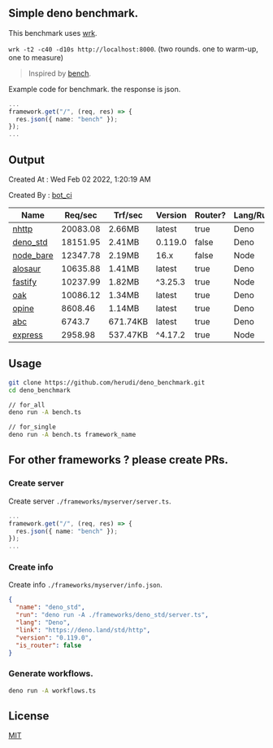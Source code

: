 ## Simple deno benchmark.
This benchmark uses [wrk](https://github.com/wg/wrk).

`wrk -t2 -c40 -d10s http://localhost:8000`. (two rounds. one to warm-up, one to measure)

> Inspired by [bench](https://github.com/denosaurs/bench).

Example code for benchmark. the response is json.
```ts
...
framework.get("/", (req, res) => {
  res.json({ name: "bench" });
});
...
```

## Output
Created At : Wed Feb 02 2022, 1:20:19 AM

Created By : [bot_ci](https://github.com/herudi/deno_benchmarks/commits?author=github-actions%5Bbot%5D)

|Name|Req/sec|Trf/sec|Version|Router?|Lang/Runtime|
|----|----|----|----|----|----|
|[nhttp](https://github.com/nhttp/nhttp)|20083.08|2.66MB|latest|true|Deno|
|[deno_std](https://deno.land/std/http)|18151.95|2.41MB|0.119.0|false|Deno|
|[node_bare](https://nodejs.org)|12347.78|2.19MB|16.x|false|Node|
|[alosaur](https://github.com/alosaur/alosaur)|10635.88|1.41MB|latest|true|Deno|
|[fastify](https://github.com/fastify/fastify)|10237.99|1.82MB|^3.25.3|true|Node|
|[oak](https://github.com/oakserver/oak)|10086.12|1.34MB|latest|true|Deno|
|[opine](https://github.com/cmorten/opine)|8608.46|1.14MB|latest|true|Deno|
|[abc](https://deno.land/x/abc)|6743.7|671.74KB|latest|true|Deno|
|[express](https://github.com/expressjs/express)|2958.98|537.47KB|^4.17.2|true|Node|


## Usage
```bash
git clone https://github.com/herudi/deno_benchmark.git
cd deno_benchmark

// for_all
deno run -A bench.ts

// for_single
deno run -A bench.ts framework_name
```
## For other frameworks ? please create PRs.
### Create server
Create server `./frameworks/myserver/server.ts`.
```ts
...
framework.get("/", (req, res) => {
  res.json({ name: "bench" });
});
...
```
### Create info
Create info `./frameworks/myserver/info.json`.
```json
{
  "name": "deno_std",
  "run": "deno run -A ./frameworks/deno_std/server.ts",
  "lang": "Deno",
  "link": "https://deno.land/std/http",
  "version": "0.119.0",
  "is_router": false
}
```
### Generate workflows.
```bash
deno run -A workflows.ts
```
## License

[MIT](LICENSE)


